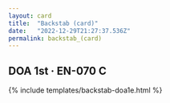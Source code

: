 ```yaml
---
layout: card
title:  "Backstab (card)"
date:   "2022-12-29T21:27:37.536Z"
permalink: backstab_(card)
---
```


## DOA 1st &middot; EN-070 C

{% include templates/backstab-doa1e.html %}
